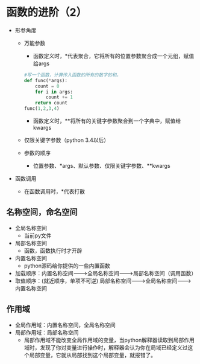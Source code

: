 # 函数的进阶（2）

+ 形参角度

  + 万能参数

    + 函数定义时，*代表聚合，它将所有的位置参数聚合成一个元组，赋值给args

    ```python
    #写一个函数，计算传入函数的所有的数字的和。
    def func(*args):
        count = 0
        for i in args:
            count += 1
        return count
    func(1,2,3,4)
    ```

    + 函数定义时，**将所有的关键字参数聚合到一个字典中，赋值给kwargs

  + 仅限关键字参数（python 3.4以后）

  + 参数的顺序

    + 位置参数、\*args、默认参数、仅限关键字参数、\*\*kwargs

+ 函数调用

  + 在函数调用时，*代表打散

## 名称空间，命名空间

+ 全局名称空间
  + 当前py文件
+ 局部名称空间
  + 函数，函数执行时才开辟
+ 内置名称空间
  + python源码给你提供的一些内置函数
+ 加载顺序：内置名称空间--->全局名称空间--->局部名称空间（调用函数）
+ 取值顺序：(就近顺序，单项不可逆) 局部名称空间--->全局名称空间--->内置名称空间



## 作用域

+ 全局作用域：内置名称空间，全局名称空间
+ 局部作用域：局部名称空间
  + 局部作用域不能改变全局作用域的变量，当python解释器读取到局部作用域时，发现了你对变量进行操作时，解释器会认为你在局域已经定义过这个局部变量，它就从局部找到这个局部变量，就报错了。